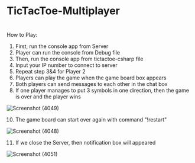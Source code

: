 # TicTacToe-Multiplayer
# 


How to Play:
1. First, run the console app from Server
2. Player can run the console from Debug file
3. Then, run the console app from tictactoe-csharp file
4. Input your IP number to connect to server
5. Repeat step 3&4 for Player 2
6. Players can play the game when the game board box appears
7. Both players can send messages to each other in the chat box
9. If one player manages to put 3 symbols in one direction, then the game is over and the player wins

![Screenshot (4049)](https://user-images.githubusercontent.com/83818714/174723342-cede4230-41cb-4781-a45e-0c0edd26224a.png)

10. The game board can start over again with command "!restart"

![Screenshot (4048)](https://user-images.githubusercontent.com/83818714/174723423-2212bba4-d5b6-41be-bb90-edbd77fba539.png)

11. If we close the Server, then notification box will appeared

![Screenshot (4051)](https://user-images.githubusercontent.com/83818714/174724141-a258e098-7711-46cf-9715-fa01e0ac9f6c.png)



